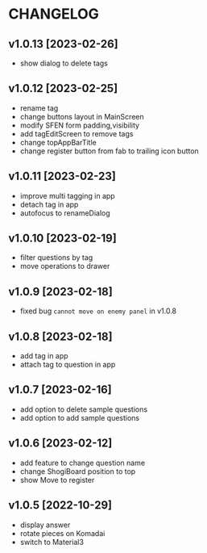 # CHANGELOG

## v1.0.13 [2023-02-26]
- show dialog to delete tags

## v1.0.12 [2023-02-25]
- rename tag
- change buttons layout in MainScreen
- modify SFEN form padding,visibility
- add tagEditScreen to remove tags
- change topAppBarTitle
- change register button from fab to trailing icon button

## v1.0.11 [2023-02-23]
- improve multi tagging in app
- detach tag in app
- autofocus to renameDialog

## v1.0.10 [2023-02-19]
- filter questions by tag
- move operations to drawer

## v1.0.9 [2023-02-18]
- fixed bug `cannot move on enemy panel` in v1.0.8

## v1.0.8 [2023-02-18]
- add tag in app
- attach tag to question in app

## v1.0.7 [2023-02-16]
- add option to delete sample questions
- add option to add sample questions

## v1.0.6 [2023-02-12]
- add feature to change question name
- change ShogiBoard position to top
- show Move to register

## v1.0.5 [2022-10-29]
- display answer
- rotate pieces on Komadai
- switch to Material3

